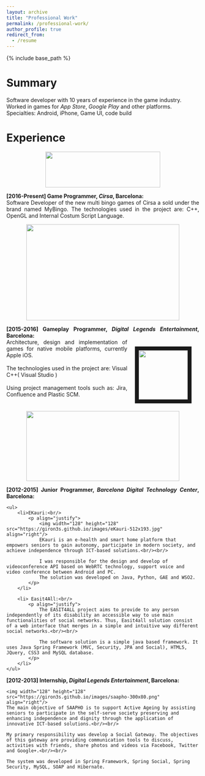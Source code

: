 ```yaml
---
layout: archive
title: "Professional Work"
permalink: /professional-work/
author_profile: true
redirect_from:
  - /resume
---
```


{% include base_path %}



Summary
======
Software developer with 10 years of experience in the game industry. Worked in games for _App Store_,
_Google Play_ and other platforms.
Specialties: Android, iPhone, Game UI, code build

Experience
======

<p align="center">
	<a href="https://www.cirsa.com/">
	<img width="300" height="93" src="https://giron3s.github.io/images/cirsa-300x93.jpg" />
	</a>
</p>

<p align="justify">
<b> [2016-Present] Game Programmer, <i>Cirsa</i>, Barcelona: </b> <br />
Software Developer of the new multi bingo games of Cirsa a sold under the brand named MyBingo. 
The technologies used in the project are: C++, OpenGL and Internal Costum Script Language. 
</p>

<p align="center">
	<a href="http://www.digital-legends.com">
	<img width="400" height="250" src="https://giron3s.github.io/images/dle-400x250.png" />
	</a>
</p>

<p align="justify">
	<b> [2015-2016] Gameplay Programmer, <i>Digital Legends Entertainment</i>, Barcelona: </b><br />
	<img width="128" height="128" style="margin:20px 20px" src="https://giron3s.github.io/images/afterpulse-256x256.jpg" align="right" border="10"/>
	Architecture, design and implementation of games for native mobile platforms, currently Apple iOS.<br/><br/>
	The technologies used in the project are: Visual C++( Visual Studio ) <br/><br/>
	Using project management tools such as: Jira, Confluence and Plastic SCM. <br/><br/>
</p>


<p align="center">
	<a href="http://www.bcndigital.org/">
	<img width="400" height="182" src="https://giron3s.github.io/images/bdigital-512x233.jpg" />
	</a>
</p>


<p align="justify">
	<b> [2012-2015] Junior Programmer, <i>Barcelona Digital Technology Center</i>, Barcelona: </b> <br />

	<ul>
		<li>EKauri:<br/>
			<p align="justify">
				<img width="128" height="128" src="https://giron3s.github.io/images/eKauri-512x193.jpg" align="right"/>
				EKauri is an e-health and smart home platform that empowers seniors to gain autonomy, participate in modern society, and achieve independence through ICT-based solutions.<br/><br/>

				I was responsible for the design and develop of videoconference API based on WebRTC technology, support voice and video conference between Android and PC. 
				The solution was developed on Java, Python, GAE and WSO2.
			</p>
		</li>

		<li> Easit4All:<br/>
			<p align="justify">
				The EASIT4ALL project aims to provide to any person independently of its disability an accessible way to use main functionalities of social networks. Thus, Easit4all solution consist of a web interface that merges in a simple and intuitive way different social networks.<br/><br/>

				The software solution is a simple java based framework. It uses Java Spring Framework (MVC, Security, JPA and Social), HTML5, JQuery, CSS3 and MySQL database.
			</p>
		</li>
	</ul>  
</p>

<p align="justify">
	<b> [2012-2013] Internship, <i>Digital Legends Entertainment</i>, Barcelona: </b> <br/>

	<img width="128" height="128" src="https://giron3s.github.io/images/saapho-300x80.png" align="right"/>
	The main objective of SAAPHO is to support Active Ageing by assisting seniors to participate in the self-serve society preserving and enhancing independence and dignity through the application of innovative ICT-based solutions.<br/><br/>

	My primary responsibility was develop a Social Gateway. The objectives of this gateway are providing communication tools to discuss, activities with friends, share photos and videos via Facebook, Twitter and Google+.<br/><br/>
	
	The system was developed in Spring Framework, Spring Social, Spring Security, MySQL, SOAP and Hibernate. 
</p>
